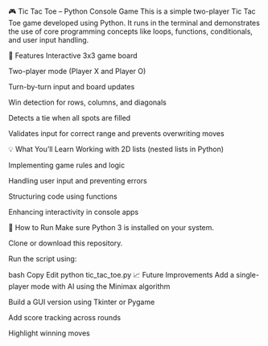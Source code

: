 🎮 Tic Tac Toe – Python Console Game
This is a simple two-player Tic Tac Toe game developed using Python. It runs in the terminal and demonstrates the use of core programming concepts like loops, functions, conditionals, and user input handling.

🔧 Features
Interactive 3x3 game board

Two-player mode (Player X and Player O)

Turn-by-turn input and board updates

Win detection for rows, columns, and diagonals

Detects a tie when all spots are filled

Validates input for correct range and prevents overwriting moves

💡 What You’ll Learn
Working with 2D lists (nested lists in Python)

Implementing game rules and logic

Handling user input and preventing errors

Structuring code using functions

Enhancing interactivity in console apps

🚀 How to Run
Make sure Python 3 is installed on your system.

Clone or download this repository.

Run the script using:

bash
Copy
Edit
python tic_tac_toe.py
📈 Future Improvements
Add a single-player mode with AI using the Minimax algorithm

Build a GUI version using Tkinter or Pygame

Add score tracking across rounds

Highlight winning moves
